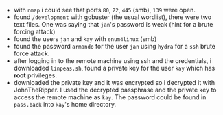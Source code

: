 -  with `nmap` i could see that ports `80`, `22`, `445` (smb), `139` were open.
-  found `/development` with gobuster (the usual wordlist), there were two text files. One was saying that `jan`'s password is weak (hint for a brute forcing attack)
-  found the users `jan` and `kay` with `enum4linux` (smb)
-  found the password `armando` for the user `jan` using `hydra` for a `ssh` brute force attack.
-  after logging in to the remote machine using ssh and the credentials, i downloaded `linpeas.sh`, found a private key for the user `kay` which has **root** privileges.
-  downloaded the private key and it was encrypted so i decrypted it with JohnTheRipper. I used the decrypted passphrase and the private key to access the remote machine as `kay`. The password could be found in `pass.back` into `kay`'s home directory.